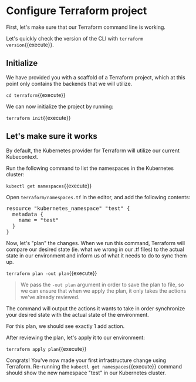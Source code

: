 # Configure Terraform project

First, let's make sure that our Terraform command line is working.

Let's quickly check the version of the CLI with `terraform version`{{execute}}.

## Initialize

We have provided you with a scaffold of a Terraform project, which at this point only contains the backends that we will utilize.

`cd terraform`{{execute}}

We can now initialize the project by running:

``terraform init``{{execute}}

## Let's make sure it works

By default, the Kubernetes provider for Terraform will utilize our current Kubecontext.

Run the following command to list the namespaces in the Kubernetes cluster:

`kubectl get namespaces`{{execute}}

Open `terraform/namespaces.tf` in the editor, and add the following contents:

<pre class="file" data-filename="terraform/namespaces.tf" data-target="replace">resource "kubernetes_namespace" "test" {
  metadata {
    name = "test"
  }
}
</pre>

Now, let's "plan" the changes. When we run this command, Terraform will compare our desired state (ie. what we wrong in our .tf files) to the actual state in our environment and inform us of what it needs to do to sync them up.

`terraform plan -out plan`{{execute}}

> We pass the `-out plan` argument in order to save the plan to file, so we can ensure that when we
> apply the plan, it only takes the actions we've already reviewed.

The command will output the actions it wants to take in order synchronize your desired state
with the actual state of the environment.

For this plan, we should see exactly 1 add action.

After reviewing the plan, let's apply it to our environment:

`terraform apply plan`{{execute}}

Congrats! You've now made your first infrastructure change using Terraform. Re-running the `kubectl get namespaces`{{execute}} command should show the new namespace "test" in our Kubernetes cluster.
